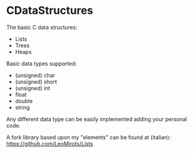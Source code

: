 # CDataStructures
The basic C data structures:
- Lists
- Trees
- Heaps

Basic data types supported:
- (unsigned) char
- (unsigned) short
- (unsigned) int
- float
- double
- string

Any different data type can be easily implemented adding your personal code.

A fork library based upon my "elements" can be found at (italian):
https://github.com/LeoMirots/Lists
